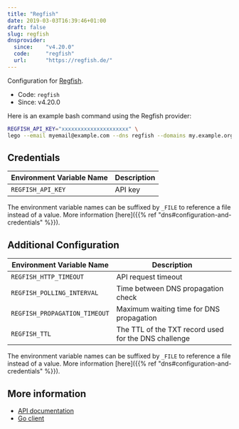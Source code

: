 ```yaml
---
title: "Regfish"
date: 2019-03-03T16:39:46+01:00
draft: false
slug: regfish
dnsprovider:
  since:    "v4.20.0"
  code:     "regfish"
  url:      "https://regfish.de/"
---
```


<!-- THIS DOCUMENTATION IS AUTO-GENERATED. PLEASE DO NOT EDIT. -->
<!-- providers/dns/regfish/regfish.toml -->
<!-- THIS DOCUMENTATION IS AUTO-GENERATED. PLEASE DO NOT EDIT. -->


Configuration for [Regfish](https://regfish.de/).


<!--more-->

- Code: `regfish`
- Since: v4.20.0


Here is an example bash command using the Regfish provider:

```bash
REGFISH_API_KEY="xxxxxxxxxxxxxxxxxxxxx" \
lego --email myemail@example.com --dns regfish --domains my.example.org run
```




## Credentials

| Environment Variable Name | Description |
|-----------------------|-------------|
| `REGFISH_API_KEY` | API key |

The environment variable names can be suffixed by `_FILE` to reference a file instead of a value.
More information [here]({{% ref "dns#configuration-and-credentials" %}}).


## Additional Configuration

| Environment Variable Name | Description |
|--------------------------------|-------------|
| `REGFISH_HTTP_TIMEOUT` | API request timeout |
| `REGFISH_POLLING_INTERVAL` | Time between DNS propagation check |
| `REGFISH_PROPAGATION_TIMEOUT` | Maximum waiting time for DNS propagation |
| `REGFISH_TTL` | The TTL of the TXT record used for the DNS challenge |

The environment variable names can be suffixed by `_FILE` to reference a file instead of a value.
More information [here]({{% ref "dns#configuration-and-credentials" %}}).




## More information

- [API documentation](https://regfish.readme.io/)
- [Go client](https://github.com/regfish/regfish-dnsapi-go)

<!-- THIS DOCUMENTATION IS AUTO-GENERATED. PLEASE DO NOT EDIT. -->
<!-- providers/dns/regfish/regfish.toml -->
<!-- THIS DOCUMENTATION IS AUTO-GENERATED. PLEASE DO NOT EDIT. -->
